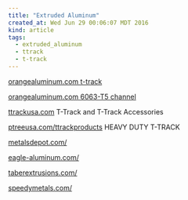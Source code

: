 ```yaml
---
title: "Extruded Aluminum"
created_at: Wed Jun 29 00:06:07 MDT 2016
kind: article
tags:
  - extruded_aluminum
  - ttrack
  - t-track
---
```


<a href="www.orangealuminum.com/t-slot-framing-systems-and-tracks/t-track.htmlQC" target="_blank">orangealuminum.com t-track</a>

<a href="http://www.orangealuminum.com/index.php/bar-stock/channels.html?cut_length=146&fits=718" target="_blank">orangealuminum.com 6063-T5 channel</a>

<a href="http://www.ttrackusa.com/track_%20systems.htm" target="_blank">ttrackusa.com</a>
T-Track and T-Track Accessories

<a href="http://www.ptreeusa.com/ttrackproducts.htm" target="_blank">ptreeusa.com/ttrackproducts</a>
HEAVY DUTY T-TRACK

<a href="https://www.metalsdepot.com/" target="_blank">metalsdepot.com/</a>


<a href="http://eagle-aluminum.com/" target="_blank">eagle-aluminum.com/</a>

<a href="http://taberextrusions.com/" target="_blank">taberextrusions.com/</a>


<a href="http://www.speedymetals.com/" target="_blank">speedymetals.com/</a>



<!--
html boilerplate
<a href="" target="_blank"></a>
<a name=""></a>
<img src="" width="400px">
<ul>
  <li></li>
</ul>
<pre>
</pre>
<pre><code>
</code></pre>
-->
